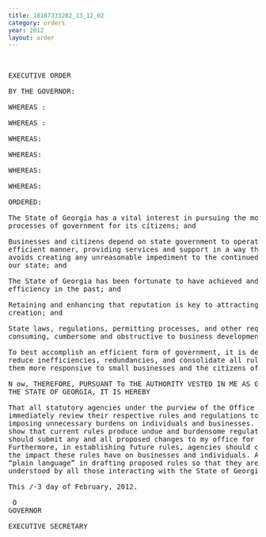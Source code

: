```yaml
---
title: 18187333202_13_12_02
category: orders
year: 2012
layout: order
---
```


<pre> 

EXECUTIVE ORDER

BY THE GOVERNOR:

WHEREAS :

WHEREAS :

WHEREAS:

WHEREAS:

WHEREAS:

WHEREAS:

ORDERED:

The State of Georgia has a vital interest in pursuing the most effective and efficient
processes of government for its citizens; and

Businesses and citizens depend on state government to operate in a cost effective and
efficient manner, providing services and support in a way that reduce burdens and
avoids creating any unreasonable impediment to the continued economic prosperity of
our state; and

The State of Georgia has been fortunate to have achieved and been recognized for such
efficiency in the past; and

Retaining and enhancing that reputation is key to attracting new investment and job
creation; and

State laws, regulations, permitting processes, and other requirements may often be time-
consuming, cumbersome and obstructive to business development and individuals; and

To best accomplish an efficient form of government, it is desirable that state agencies
reduce inefficiencies, redundancies, and consolidate all rules and regulations to make
them more responsive to small businesses and the citizens of Georgia.

N ow, THEREFORE, PURSUANT To THE AUTHORITY VESTED IN ME AS GovERNoR OF
THE STATE OF GEORGIA, IT IS HEREBY

That all statutory agencies under the purview of the Office of the Governor should
immediately review their respective rules and regulations to ensure they are not
imposing unnecessary burdens on individuals and businesses. Where agency findings
show that current rules produce undue and burdensome regulations, these agencies
should submit any and all proposed changes to my office for review by May 15, 2012.
Furthermore, in establishing future rules, agencies should continue to be cognizant of
the impact these rules have on businesses and individuals. Agencies should incorporate
“plain language” in drafting proposed rules so that they are clear, concise, and easily
understood by all those interacting with the State of Georgia.

This /-3 day of February, 2012.

 O 
GOVERNOR

EXECUTIVE SECRETARY

</pre>
